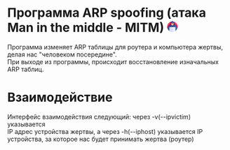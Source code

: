 # Программа ARP spoofing (атака Man in the middle - MITM) <img align="" src="https://github.com/Maxsmile123/Maxsmile123/blob/333a0368f66c4b37dfefea27ff1833aba50d7ad3/res/hacker.png" height="25px" width="25px">  
Программа изменяет ARP таблицы для роутера и компьютера жертвы, делая нас "человеком посередине".   
При выходе из программы, происходит восстановление изначальных ARP таблиц.   
# Взаимодействие
Интерфейс взаимодействия следующий: через -v(--ipvictim) указывается   
IP адрес устройства жертвы, а через -h(--iphost) указывается IP устройства, за которое нас будет принимать жертва (роутер)

